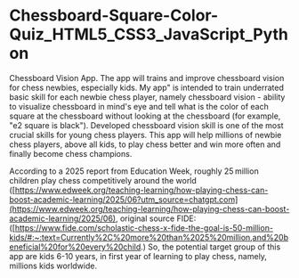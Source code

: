 # Chessboard-Square-Color-Quiz_HTML5_CSS3_JavaScript_Python
Chessboard Vision App. The app will trains and improve chessboard vision for chess newbies, especially kids. My app" is intended to train underrated basic skill for each newbie chess player, namely chessboard vision - ability to visualize chessboard in mind's eye and tell what is the color of each square at the chessboard without looking at the chessboard (for example, "e2 square is black"). Developed chessboard vision skill is one of the most crucial skills for young chess players. This app will help millions of newbie chess players, above all kids, to play chess better and win more often and finally become chess champions.

According to a 2025 report from Education Week, roughly 25 million children play chess competitively around the world ([https://www.edweek.org/teaching-learning/how-playing-chess-can-boost-academic-learning/2025/06?utm_source=chatgpt.com](https://www.edweek.org/teaching-learning/how-playing-chess-can-boost-academic-learning/2025/06), original source FIDE: ([https://www.fide.com/scholastic-chess-x-fide-the-goal-is-50-million-kids/#:~:text=Currently%2C%20more%20than%2025%20million,and%20beneficial%20for%20every%20child.) So, the potential target group of this app are kids 6-10 years, in first year of learning to play chess, namely,  millions kids worldwide. 

